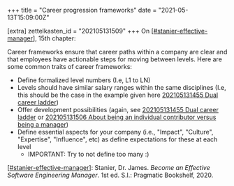 +++
title = "Career progression frameworks"
date = "2021-05-13T15:09:00Z"

[extra]
zettelkasten_id = "202105131509"
+++
On [[#stanier-effective-manager](/zettelkasten/tags/stanier-effective-manager)], 15th chapter:

Career frameworks ensure that career paths within a company are clear and that employees have actionable steps for moving between levels. Here are some common traits of career frameworks:

- Define formalized level numbers (I.e, L1 to LN)
- Levels should have similar salary ranges within the same disciplines (I.e, this should be the case in the example given here [202105131455 Dual career ladder](/zettelkasten/202105131455-dual-career-ladder))
- Offer development possibilities (again, see [202105131455 Dual career ladder](/zettelkasten/202105131455-dual-career-ladder) or [202105131506 About being an individual contributor versus being a manager](/zettelkasten/202105131506-about-being-an-individual-contributor-versus-being-a-manager))
- Define essential aspects for your company (i.e., "Impact", "Culture", "Expertise", "Influence", etc) as define expectations for these at each level
	- IMPORTANT: Try to not define too many :)

[[#stanier-effective-manager](/zettelkasten/tags/stanier-effective-manager)]: Stanier, Dr. James. _Become an Effective Software Engineering Manager_. 1st ed. S.l.: Pragmatic Bookshelf, 2020.
